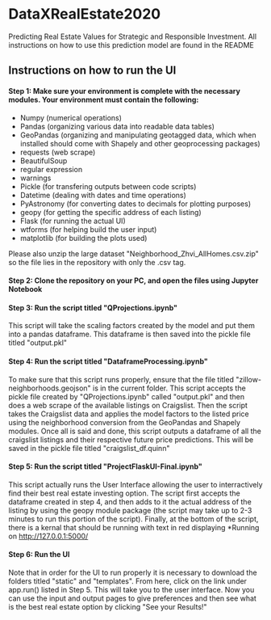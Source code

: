 # DataXRealEstate2020
Predicting Real Estate Values for Strategic and Responsible Investment. All instructions on how to use this prediction model are found in the README
## Instructions on how to run the UI
#### Step 1: Make sure your environment is complete with the necessary modules. Your environment must contain the following:
- Numpy (numerical operations)
- Pandas (organizing various data into readable data tables)
- GeoPandas (organizing and manipulating geotagged data, which when installed should come with Shapely and other geoprocessing   packages)
- requests (web scrape)
- BeautifulSoup 
- regular expression
- warnings
- Pickle (for transfering outputs between code scripts)
- Datetime (dealing with dates and time operations)
- PyAstronomy (for converting dates to decimals for plotting purposes)
- geopy (for getting the specific address of each listing)
- Flask (for running the actual UI)
- wtforms (for helping build the user input)
- matplotlib (for building the plots used)

Please also unzip the large dataset "Neighborhood_Zhvi_AllHomes.csv.zip" so the file lies in the repository with only the .csv tag.

#### Step 2: Clone the repository on your PC, and open the files using Jupyter Notebook

#### Step 3: Run the script titled "QProjections.ipynb"
This script will take the scaling factors created by the model and put them into a pandas dataframe. This dataframe is then saved into the pickle file titled "output.pkl"

#### Step 4: Run the script titled "DataframeProcessing.ipynb"
To make sure that this script runs properly, ensure that the file titled "zillow-neighborhoods.geojson" is in the current folder. This script accepts the pickle file created by "QProjections.ipynb" called "output.pkl" and then does a web scrape of the available listings on Craigslist. Then the script takes the Craigslist data and applies the model factors to the listed price using the neighborhood conversion from the GeoPandas and Shapely modules. Once all is said and done, this script outputs a dataframe of all the craigslist listings and their respective future price predictions. This will be saved in the pickle file titled "craigslist_df.quinn"

#### Step 5: Run the script titled "ProjectFlaskUI-Final.ipynb"
This script actually runs the User Interface allowing the user to interractively find their best real estate investing option. The script first accepts the dataframe created in step 4, and then adds to it the actual address of the listing by using the geopy module package (the script may take up to 2-3 minutes to run this portion of the script). Finally, at the bottom of the script, there is a kernal that should be running with text in red displaying *Running on http://127.0.0.1:5000/ 

#### Step 6: Run the UI
Note that in order for the UI to run properly it is necessary to download the folders titled "static" and "templates". From here, click on the link under app.run() listed in Step 5. This will take you to the user interface. Now you can use the input and output pages to give preferences and then see what is the best real estate option by clicking "See your Results!"


